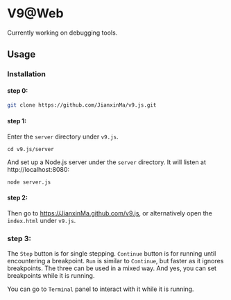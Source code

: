 # V9@Web

Currently working on debugging tools. 

## Usage

### Installation

#### step 0:

```bash
git clone https://github.com/JianxinMa/v9.js.git
```

#### step 1: 

Enter the `server` directory under `v9.js`.
```
cd v9.js/server
```

And set up a Node.js server under the `server` directory. It will listen at http://localhost:8080:
```bash
node server.js
```

#### step 2:

Then go to https://JianxinMa.github.com/v9.js, or alternatively open the `index.html` under `v9.js`.

### step 3:

The `Step` button is for single stepping. `Continue` button is for running until encountering a breakpoint. `Run` is similar to `Continue`, but faster as it ignores breakpoints. The three can be used in a mixed way. And yes, you can set breakpoints while it is running.

You can go to `Terminal` panel to interact with it while it is running.

